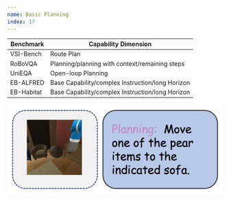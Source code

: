 ```yaml
---
name: Basic Planning
index: 17
---
```


<div class="row">
<div class="col-8">

| **Benchmark** | **Capability Dimension**                         |
| ------------- | ------------------------------------------------ |
| VSI-Bench     | Route Plan                                       |
| RoBoVQA       | Planning/planning with context/remaining steps   |
| UniEQA        | Open-loop Planning                               |
| EB-ALFRED     | Base Capability/complex Instruction/long Horizon |
| EB-Habitat    | Base Capability/complex Instruction/long Horizon |

</div>

<div class="col-4">

![alt text](basicplanning.png)

</div>

</div>
